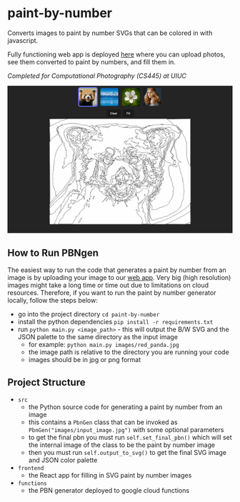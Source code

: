# paint-by-number

Converts images to paint by number SVGs that can be colored in with javascript.

Fully functioning web app is deployed [here](https://paint-by-number-21987.web.app/) where you can upload photos, see them converted to paint by numbers, and fill them in.

_Completed for Computational Photography (CS445) at UIUC_

![demo.gif](demo.gif)

## How to Run PBNgen

The easiest way to run the code that generates a paint by number from an image is by uploading your image to our [web app](https://paint-by-number-21987.web.app/). Very big (high resolution) images might take a long time or time out due to limitations on cloud resources. Therefore, if you want to run the paint by number generator locally, follow the steps below:

- go into the project directory `cd paint-by-number`
- install the python dependencies `pip install -r requirements.txt`
- run `python main.py <image_path>` - this will output the B/W SVG and the JSON palette to the same directory as the input image
  - for example: `python main.py images/red_panda.jpg`
  - the image path is relative to the directory you are running your code
  - images should be in jpg or png format

## Project Structure

- `src`
  - the Python source code for generating a paint by number from an image
  - this contains a `PbnGen` class that can be invoked as `PbnGen("images/input_image.jpg")` with some optional parameters
  - to get the final pbn you must run `self.set_final_pbn()` which will set the internal image of the class to be the paint by number image
  - then you must run `self.output_to_svg()` to get the final SVG image and JSON color palette
- `frontend`
  - the React app for filling in SVG paint by number images
- `functions`
  - the PBN generator deployed to google cloud functions
